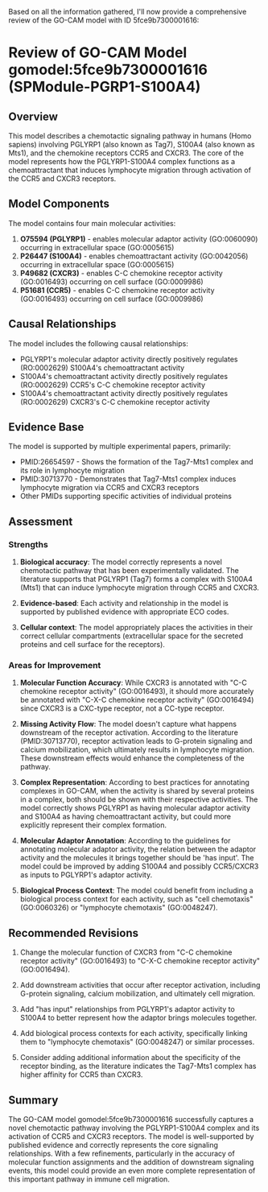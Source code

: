 Based on all the information gathered, I'll now provide a comprehensive review of the GO-CAM model with ID 5fce9b7300001616:

# Review of GO-CAM Model gomodel:5fce9b7300001616 (SPModule-PGRP1-S100A4)

## Overview

This model describes a chemotactic signaling pathway in humans (Homo sapiens) involving PGLYRP1 (also known as Tag7), S100A4 (also known as Mts1), and the chemokine receptors CCR5 and CXCR3. The core of the model represents how the PGLYRP1-S100A4 complex functions as a chemoattractant that induces lymphocyte migration through activation of the CCR5 and CXCR3 receptors.

## Model Components

The model contains four main molecular activities:

1. **O75594 (PGLYRP1)** - enables molecular adaptor activity (GO:0060090) occurring in extracellular space (GO:0005615)
2. **P26447 (S100A4)** - enables chemoattractant activity (GO:0042056) occurring in extracellular space (GO:0005615)
3. **P49682 (CXCR3)** - enables C-C chemokine receptor activity (GO:0016493) occurring on cell surface (GO:0009986)
4. **P51681 (CCR5)** - enables C-C chemokine receptor activity (GO:0016493) occurring on cell surface (GO:0009986)

## Causal Relationships

The model includes the following causal relationships:
- PGLYRP1's molecular adaptor activity directly positively regulates (RO:0002629) S100A4's chemoattractant activity
- S100A4's chemoattractant activity directly positively regulates (RO:0002629) CCR5's C-C chemokine receptor activity
- S100A4's chemoattractant activity directly positively regulates (RO:0002629) CXCR3's C-C chemokine receptor activity

## Evidence Base

The model is supported by multiple experimental papers, primarily:
- PMID:26654597 - Shows the formation of the Tag7-Mts1 complex and its role in lymphocyte migration
- PMID:30713770 - Demonstrates that Tag7-Mts1 complex induces lymphocyte migration via CCR5 and CXCR3 receptors
- Other PMIDs supporting specific activities of individual proteins

## Assessment

### Strengths

1. **Biological accuracy**: The model correctly represents a novel chemotactic pathway that has been experimentally validated. The literature supports that PGLYRP1 (Tag7) forms a complex with S100A4 (Mts1) that can induce lymphocyte migration through CCR5 and CXCR3.

2. **Evidence-based**: Each activity and relationship in the model is supported by published evidence with appropriate ECO codes.

3. **Cellular context**: The model appropriately places the activities in their correct cellular compartments (extracellular space for the secreted proteins and cell surface for the receptors).

### Areas for Improvement

1. **Molecular Function Accuracy**: While CXCR3 is annotated with "C-C chemokine receptor activity" (GO:0016493), it should more accurately be annotated with "C-X-C chemokine receptor activity" (GO:0016494) since CXCR3 is a CXC-type receptor, not a CC-type receptor.

2. **Missing Activity Flow**: The model doesn't capture what happens downstream of the receptor activation. According to the literature (PMID:30713770), receptor activation leads to G-protein signaling and calcium mobilization, which ultimately results in lymphocyte migration. These downstream effects would enhance the completeness of the pathway.

3. **Complex Representation**: According to best practices for annotating complexes in GO-CAM, when the activity is shared by several proteins in a complex, both should be shown with their respective activities. The model correctly shows PGLYRP1 as having molecular adaptor activity and S100A4 as having chemoattractant activity, but could more explicitly represent their complex formation.

4. **Molecular Adaptor Annotation**: According to the guidelines for annotating molecular adaptor activity, the relation between the adaptor activity and the molecules it brings together should be 'has input'. The model could be improved by adding S100A4 and possibly CCR5/CXCR3 as inputs to PGLYRP1's adaptor activity.

5. **Biological Process Context**: The model could benefit from including a biological process context for each activity, such as "cell chemotaxis" (GO:0060326) or "lymphocyte chemotaxis" (GO:0048247).

## Recommended Revisions

1. Change the molecular function of CXCR3 from "C-C chemokine receptor activity" (GO:0016493) to "C-X-C chemokine receptor activity" (GO:0016494).

2. Add downstream activities that occur after receptor activation, including G-protein signaling, calcium mobilization, and ultimately cell migration.

3. Add "has input" relationships from PGLYRP1's adaptor activity to S100A4 to better represent how the adaptor brings molecules together.

4. Add biological process contexts for each activity, specifically linking them to "lymphocyte chemotaxis" (GO:0048247) or similar processes.

5. Consider adding additional information about the specificity of the receptor binding, as the literature indicates the Tag7-Mts1 complex has higher affinity for CCR5 than CXCR3.

## Summary

The GO-CAM model gomodel:5fce9b7300001616 successfully captures a novel chemotactic pathway involving the PGLYRP1-S100A4 complex and its activation of CCR5 and CXCR3 receptors. The model is well-supported by published evidence and correctly represents the core signaling relationships. With a few refinements, particularly in the accuracy of molecular function assignments and the addition of downstream signaling events, this model could provide an even more complete representation of this important pathway in immune cell migration.